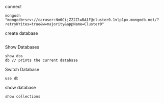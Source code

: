 connect
```
mongosh "mongodb+srv://caruser:Nm6CijZZ2ZlwBA1F@cluster0.1vlp1px.mongodb.net/?retryWrites=true&w=majority&appName=Cluster0"
```
create database
```

```

Show Databases
```
show dbs
db // prints the current database
```
Switch Database
```
use db
```
show database
```
show collections
```
